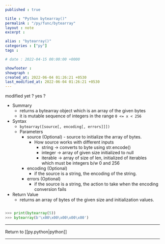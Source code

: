 ```yaml
---
published : true

title : "Python bytearray()"
permalink : "/py/func/bytearray"
layout : note
excerpt : 

alias : "bytearray()"
categories : ["py"]
tags : 

# date : 2022-04-15 00:00:00 +0000

showfooter : 
showgraph : 
created_at: 2022-06-04 01:26:21 +0530
last_modified_at: 2022-06-04 01:26:21 +0530
---
```


modified yet ? yes ?

- Summary 
	- returns a bytearray object which is an array of the given bytes
	- it is mutable sequence of integers in the range `0 <= x < 256`
- Syntax 
	- `bytearray([source[, encoding[, errors]]]) `
	- Parameters
		- source (Optional) - source to initialize the array of bytes.
			- How source works with different inputs
				- string → converts to byte using str.encode()
				- integer → array of given size initialized to null
				- iterable → array of size of len, initialized of iterables which must be integers b/w 0 and 256
		- encoding (Optional) 
			- if the source is a string, the encoding of the string.
		- errors (Optional)
			- if the source is a string, the action to take when the encoding conversion fails
- Return Value
	-  returns an array of bytes of the given size and initialization values.

```python

>>> print(bytearray(5))
>>> bytearray(b'\x00\x00\x00\x00\x00')

```

---

Return to [[py.python|python]]

---

